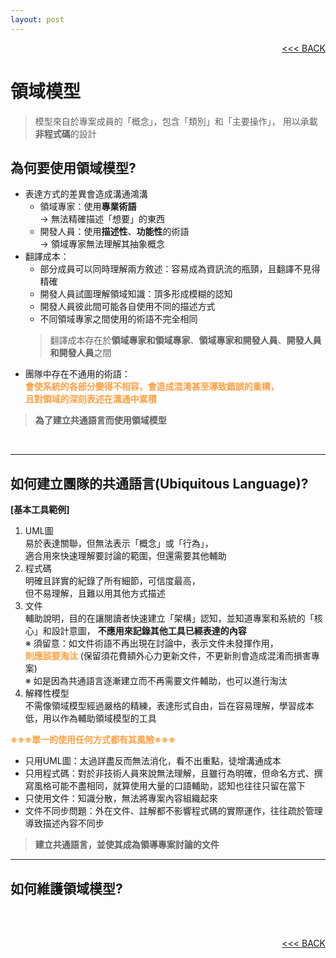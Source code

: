 ```yaml
---
layout: post
---
```


<div style="text-align:right;"><a href="/d-d-d.html"><<< BACK</a><br/></div>

# 領域模型 <br/>
  > 模型來自於專案成員的「概念」，包含「類別」和「主要操作」，
  > 用以承載**非程式碼**的設計

## 為何要使用領域模型?
  - 表達方式的差異會造成溝通鴻溝
    - 領域專家：使用**專業術語** <br/>
      -> 無法精確描述「想要」的東西
    - 開發人員：使用**描述性**、**功能性**的術語<br/>
      -> 領域專家無法理解其抽象概念
  - 翻譯成本：
    - 部分成員可以同時理解兩方敘述：容易成為資訊流的瓶頸，且翻譯不見得精確
    - 開發人員試圖理解領域知識：頂多形成模糊的認知
    - 開發人員彼此間可能各自使用不同的描述方式
    - 不同領域專家之間使用的術語不完全相同<br/>
    > 翻譯成本存在於**領域專家和領域專家**、**領域專家和開發人員**、**開發人員和開發人員**之間
  - 團隊中存在不通用的術語：<br/>
    **<font color="#FFA042">會使系統的各部分變得不相容，會造成混淆甚至導致錯誤的重構，</font>**<br/>
    **<font color="#FFA042">且對領域的深刻表述在溝通中累積</font>**
  
   > **為了建立共通語言而使用領域模型**
<br/>

---

## 如何建立團隊的共通語言(Ubiquitous Language)?
  **[基本工具範例]**
  1. UML圖<br/>
     易於表達關聯，但無法表示「概念」或「行為」，<br/> 適合用來快速理解要討論的範圍，但還需要其他輔助
  2. 程式碼<br/>
     明確且詳實的紀錄了所有細節，可信度最高，<br/>
     但不易理解，且難以用其他方式描述
  3. 文件<br/>
     輔助說明，目的在讓閱讀者快速建立「架構」認知，並知道專案和系統的「核心」和設計意圖， **不應用來記錄其他工具已經表達的內容**<br/>
     ※ 須留意：如文件術語不再出現在討論中，表示文件未發揮作用，<br/>
     **<font color="#FFA042">則應該要淘汰</font>** (保留須花費額外心力更新文件，不更新則會造成混淆而損害專案)<br/>
     ※ 如是因為共通語言逐漸建立而不再需要文件輔助，也可以進行淘汰
  4. 解釋性模型<br/>
     不需像領域模型經過嚴格的精練，表達形式自由，旨在容易理解，學習成本低，用以作為輔助領域模型的工具
     
  **<font color="#FFA042"> ※※※單一的使用任何方式都有其風險※※※ </font>**
  - 只用UML圖：太過詳盡反而無法消化，看不出重點，徒增溝通成本
  - 只用程式碼：對於非技術人員來說無法理解，且雖行為明確，但命名方式、撰寫風格可能不盡相同，就算使用大量的口語輔助，認知也往往只留在當下
  - 只使用文件：知識分散，無法將專案內容組織起來
  - 文件不同步問題：外在文件、註解都不影響程式碼的實際運作，往往疏於管理導致描述內容不同步

  > **建立共通語言，並使其成為領導專案討論的文件**

---

 ## 如何維護領域模型?
<br/><br/>

<div style="text-align:right;"><a href="/d-d-d.html"><<< BACK</a><br/></div>